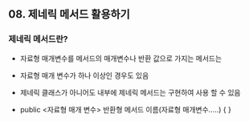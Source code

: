 ## 08. 제네릭 메서드 활용하기

### 제네릭 메서드란?

- 자료형 매개변수를 메서드의 매개변수나 반환 값으로 가지는 메서드는

- 자료형 매개 변수가 하나 이상인 경우도 있음

- 제네릭 클래스가 아니어도 내부에 제네릭 메서드는 구현하여 사용 할 수 있음

- public <자료형 매개 변수> 반환형 메서드 이름(자료형 매개변수.....) { }